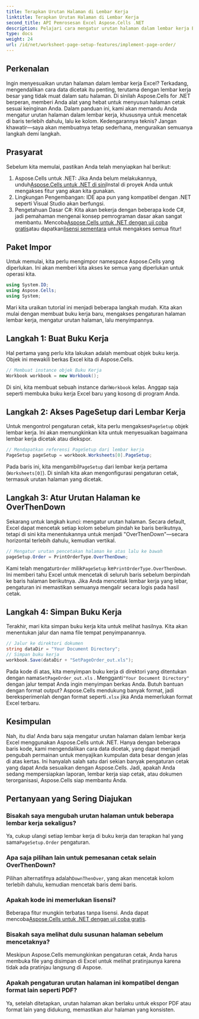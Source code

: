 ```yaml
---
title: Terapkan Urutan Halaman di Lembar Kerja
linktitle: Terapkan Urutan Halaman di Lembar Kerja
second_title: API Pemrosesan Excel Aspose.Cells .NET
description: Pelajari cara mengatur urutan halaman dalam lembar kerja Excel menggunakan Aspose.Cells for .NET dalam panduan langkah demi langkah yang sederhana. Sempurna untuk pemula dan ahli.
type: docs
weight: 24
url: /id/net/worksheet-page-setup-features/implement-page-order/
---
```

## Perkenalan
Ingin menyesuaikan urutan halaman dalam lembar kerja Excel? Terkadang, mengendalikan cara data dicetak itu penting, terutama dengan lembar kerja besar yang tidak muat dalam satu halaman. Di sinilah Aspose.Cells for .NET berperan, memberi Anda alat yang hebat untuk menyusun halaman cetak sesuai keinginan Anda. Dalam panduan ini, kami akan memandu Anda mengatur urutan halaman dalam lembar kerja, khususnya untuk mencetak di baris terlebih dahulu, lalu ke kolom. Kedengarannya teknis? Jangan khawatir—saya akan membuatnya tetap sederhana, menguraikan semuanya langkah demi langkah.
## Prasyarat
Sebelum kita memulai, pastikan Anda telah menyiapkan hal berikut:
1.  Aspose.Cells untuk .NET: Jika Anda belum melakukannya, unduh[Aspose.Cells untuk .NET di sini](https://releases.aspose.com/cells/net/)Instal di proyek Anda untuk mengakses fitur yang akan kita gunakan.
2. Lingkungan Pengembangan: IDE apa pun yang kompatibel dengan .NET seperti Visual Studio akan berfungsi.
3. Pengetahuan Dasar C#: Kita akan bekerja dengan beberapa kode C#, jadi pemahaman mengenai konsep pemrograman dasar akan sangat membantu.
Mencoba[Aspose.Cells untuk .NET dengan uji coba gratis](https://releases.aspose.com/)atau dapatkan[lisensi sementara](https://purchase.aspose.com/temporary-license/) untuk mengakses semua fitur!
## Paket Impor
Untuk memulai, kita perlu mengimpor namespace Aspose.Cells yang diperlukan. Ini akan memberi kita akses ke semua yang diperlukan untuk operasi kita.
```csharp
using System.IO;
using Aspose.Cells;
using System;
```
Mari kita uraikan tutorial ini menjadi beberapa langkah mudah. Kita akan mulai dengan membuat buku kerja baru, mengakses pengaturan halaman lembar kerja, mengatur urutan halaman, lalu menyimpannya. 
## Langkah 1: Buat Buku Kerja
Hal pertama yang perlu kita lakukan adalah membuat objek buku kerja. Objek ini mewakili berkas Excel kita di Aspose.Cells.
```csharp
// Membuat instance objek Buku Kerja
Workbook workbook = new Workbook();
```
 Di sini, kita membuat sebuah instance dari`Workbook` kelas. Anggap saja seperti membuka buku kerja Excel baru yang kosong di program Anda.
## Langkah 2: Akses PageSetup dari Lembar Kerja
 Untuk mengontrol pengaturan cetak, kita perlu mengakses`PageSetup` objek lembar kerja. Ini akan memungkinkan kita untuk menyesuaikan bagaimana lembar kerja dicetak atau diekspor.
```csharp
// Mendapatkan referensi PageSetup dari lembar kerja
PageSetup pageSetup = workbook.Worksheets[0].PageSetup;
```
 Pada baris ini, kita mengambil`PageSetup` dari lembar kerja pertama (`Worksheets[0]`). Di sinilah kita akan mengonfigurasi pengaturan cetak, termasuk urutan halaman yang dicetak.
## Langkah 3: Atur Urutan Halaman ke OverThenDown
Sekarang untuk langkah kunci: mengatur urutan halaman. Secara default, Excel dapat mencetak setiap kolom sebelum pindah ke baris berikutnya, tetapi di sini kita menentukannya untuk menjadi "OverThenDown"—secara horizontal terlebih dahulu, kemudian vertikal.
```csharp
// Mengatur urutan pencetakan halaman ke atas lalu ke bawah
pageSetup.Order = PrintOrderType.OverThenDown;
```
 Kami telah mengatur`Order` milik`PageSetup` ke`PrintOrderType.OverThenDown`. Ini memberi tahu Excel untuk mencetak di seluruh baris sebelum berpindah ke baris halaman berikutnya. Jika Anda mencetak lembar kerja yang lebar, pengaturan ini memastikan semuanya mengalir secara logis pada hasil cetak.
## Langkah 4: Simpan Buku Kerja
Terakhir, mari kita simpan buku kerja kita untuk melihat hasilnya. Kita akan menentukan jalur dan nama file tempat penyimpanannya.
```csharp
// Jalur ke direktori dokumen
string dataDir = "Your Document Directory";
// Simpan buku kerja
workbook.Save(dataDir + "SetPageOrder_out.xls");
```
 Pada kode di atas, kita menyimpan buku kerja di direktori yang ditentukan dengan nama`SetPageOrder_out.xls` . Mengganti`"Your Document Directory"` dengan jalur tempat Anda ingin menyimpan berkas Anda.
Butuh bantuan dengan format output? Aspose.Cells mendukung banyak format, jadi bereksperimenlah dengan format seperti`.xlsx` jika Anda memerlukan format Excel terbaru.
## Kesimpulan
Nah, itu dia! Anda baru saja mengatur urutan halaman dalam lembar kerja Excel menggunakan Aspose.Cells untuk .NET. Hanya dengan beberapa baris kode, kami mengendalikan cara data dicetak, yang dapat menjadi pengubah permainan untuk menyajikan kumpulan data besar dengan jelas di atas kertas. Ini hanyalah salah satu dari sekian banyak pengaturan cetak yang dapat Anda sesuaikan dengan Aspose.Cells. Jadi, apakah Anda sedang mempersiapkan laporan, lembar kerja siap cetak, atau dokumen terorganisasi, Aspose.Cells siap membantu Anda.
## Pertanyaan yang Sering Diajukan
### Bisakah saya mengubah urutan halaman untuk beberapa lembar kerja sekaligus?
 Ya, cukup ulangi setiap lembar kerja di buku kerja dan terapkan hal yang sama`PageSetup.Order` pengaturan.
### Apa saja pilihan lain untuk pemesanan cetak selain OverThenDown?
 Pilihan alternatifnya adalah`DownThenOver`, yang akan mencetak kolom terlebih dahulu, kemudian mencetak baris demi baris.
### Apakah kode ini memerlukan lisensi?
Beberapa fitur mungkin terbatas tanpa lisensi. Anda dapat mencoba[Aspose.Cells untuk .NET dengan uji coba gratis](https://releases.aspose.com/).
### Bisakah saya melihat dulu susunan halaman sebelum mencetaknya?
Meskipun Aspose.Cells memungkinkan pengaturan cetak, Anda harus membuka file yang disimpan di Excel untuk melihat pratinjaunya karena tidak ada pratinjau langsung di Aspose.
### Apakah pengaturan urutan halaman ini kompatibel dengan format lain seperti PDF?
Ya, setelah ditetapkan, urutan halaman akan berlaku untuk ekspor PDF atau format lain yang didukung, memastikan alur halaman yang konsisten.
